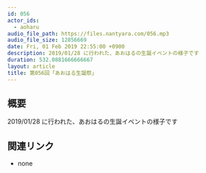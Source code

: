 ```yaml
---
id: 056
actor_ids:
  - aoharu
audio_file_path: https://files.nantyara.com/056.mp3
audio_file_size: 12856669
date: Fri, 01 Feb 2019 22:55:00 +0900
description: 2019/01/28 に行われた、あおはるの生誕イベントの様子です
duration: 532.0881666666667
layout: article
title: 第056回「あおはる生誕祭」
---
```

## 概要

2019/01/28 に行われた、あおはるの生誕イベントの様子です

## 関連リンク

* none
